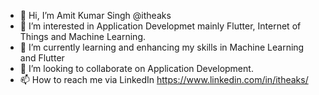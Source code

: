- 👋 Hi, I’m Amit Kumar Singh @itheaks
- 👀 I’m interested in Application Developmet mainly Flutter, Internet of Things and Machine Learning.
- 🌱 I’m currently learning and enhancing my skills in Machine Learning and Flutter
- 💞️ I’m looking to collaborate on Application Development.
- 📫 How to reach me via LinkedIn https://www.linkedin.com/in/itheaks/

<!---
itheaks/itheaks is a ✨ special ✨ repository because its `README.md` (this file) appears on your GitHub profile.
You can click the Preview link to take a look at your changes.
--->
